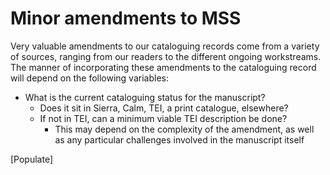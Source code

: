 # Minor amendments to MSS

Very valuable amendments to our cataloguing records come from a variety of sources, ranging from our readers to the different ongoing workstreams. The manner of incorporating these amendments to the cataloguing record will depend on the following variables:

* What is the current cataloguing status for the manuscript?
  * Does it sit in Sierra, Calm, TEI, a print catalogue, elsewhere?
  * If not in TEI, can a minimum viable TEI description be done?
    * This may depend on the complexity of the amendment, as well as any particular challenges involved in the manuscript itself

\[Populate]

